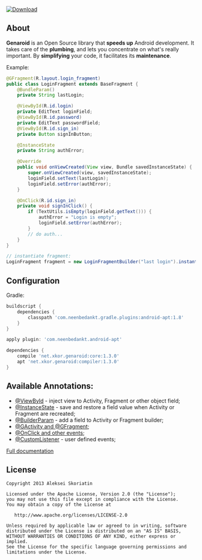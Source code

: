 [ ![Download](https://api.bintray.com/packages/ixkor/maven/genaroid:compiler/images/download.svg) ](https://bintray.com/ixkor/maven/genaroid:compiler/_latestVersion)

## About
**Genaroid** is an Open Source library that **speeds up** Android development.
It takes care of the **plumbing**, and lets you concentrate on what's really important. By **simplifying** your code, it facilitates its **maintenance**.

Example:
```java
@GFragment(R.layout.login_fragment)
public class LoginFragment extends BaseFragment {
    @BundleParam()
    private String lastLogin;

    @ViewById(R.id.login)
    private EditText loginField;
    @ViewById(R.id.password)
    private EditText passwordField;
    @ViewById(R.id.sign_in)
    private Button signInButton;

    @InstanceState
    private String authError;

    @Override
    public void onViewCreated(View view, Bundle savedInstanceState) {
        super.onViewCreated(view, savedInstanceState);
        loginField.setText(lastLogin);
        loginField.setError(authError);
    }

    @OnClick(R.id.sign_in)
    private void signInClick() {
        if (TextUtils.isEmpty(loginField.getText())) {
            authError = "Login is empty";
            loginField.setError(authError);
        }
        // do auth...
    }
}

// instantiate fragment:
LoginFragment fragment = new LoginFragmentBuilder("last login").instantiate();
```

## Configuration
Gradle:
```groovy
buildscript {
    dependencies {
        classpath 'com.neenbedankt.gradle.plugins:android-apt:1.8'
    }
}

apply plugin: 'com.neenbedankt.android-apt'

dependencies {
    compile 'net.xkor.genaroid:core:1.3.0'
    apt 'net.xkor.genaroid:compiler:1.3.0'
}
```

## Available Annotations:
* [@ViewById](https://github.com/ixkor/genaroid/wiki#viewbyid) - inject view to Activity, Fragment or other object field;
* [@InstanceState](https://github.com/ixkor/genaroid/wiki#instancestate) - save and restore a field value when Activity or Fragment are recreated;
* [@BuilderParam](https://github.com/ixkor/genaroid/wiki#builderparam) - add a field to Activity or Fragment builder;
* [@GActivity and @GFragment](https://github.com/ixkor/genaroid/wiki#gactivity-and-gfragment);
* [@OnClick and other events](https://github.com/ixkor/genaroid/wiki#events);
* [@CustomListener](https://github.com/ixkor/genaroid/wiki#customlistener) - user defined events;

[Full documentation](https://github.com/ixkor/genaroid/wiki)

## License
    Copyright 2013 Aleksei Skoriatin

    Licensed under the Apache License, Version 2.0 (the "License");
    you may not use this file except in compliance with the License.
    You may obtain a copy of the License at

       http://www.apache.org/licenses/LICENSE-2.0

    Unless required by applicable law or agreed to in writing, software
    distributed under the License is distributed on an "AS IS" BASIS,
    WITHOUT WARRANTIES OR CONDITIONS OF ANY KIND, either express or implied.
    See the License for the specific language governing permissions and
    limitations under the License.
